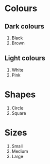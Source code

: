 # Colours
## Dark colours
1. Black
2. Brown

## Light colours
1. White
2. Pink

# Shapes
1. Circle
2. Square

# Sizes
1. Small
2. Medium
3. Large
